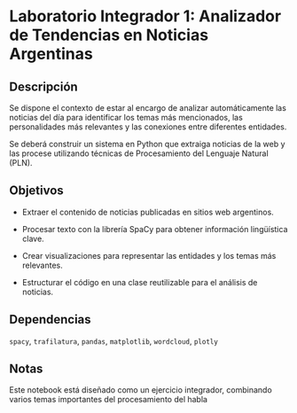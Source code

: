 # Laboratorio Integrador 1: Analizador de Tendencias en Noticias Argentinas
## Descripción
Se dispone el contexto de estar al encargo de analizar automáticamente las noticias del día para identificar los temas más mencionados, las personalidades más relevantes y las conexiones entre diferentes entidades.

Se deberá construir un sistema en Python que extraiga noticias de la web y las procese utilizando técnicas de Procesamiento del Lenguaje Natural (PLN).


## Objetivos

- Extraer el contenido de noticias publicadas en sitios web argentinos.

- Procesar texto con la librería SpaCy para obtener información lingüística clave.

- Crear visualizaciones para representar las entidades y los temas más relevantes.

- Estructurar el código en una clase reutilizable para el análisis de noticias.

## Dependencias
`spacy`, `trafilatura`, `pandas`, `matplotlib`, `wordcloud`, `plotly`

## Notas
Este notebook está diseñado como un ejercicio integrador, combinando varios temas importantes del procesamiento del habla